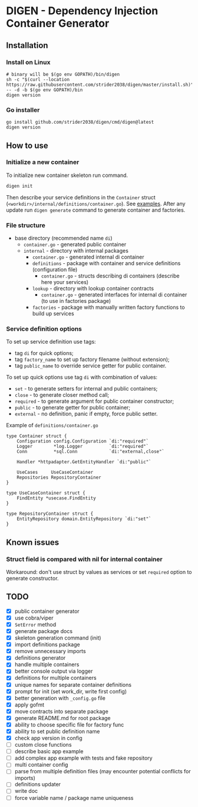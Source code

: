 # DIGEN - Dependency Injection Container Generator

## Installation

### Install on Linux

```shell
# binary will be $(go env GOPATH)/bin/digen
sh -c "$(curl --location https://raw.githubusercontent.com/strider2038/digen/master/install.sh)" -- -d -b $(go env GOPATH)/bin
digen version
```

### Go installer

```shell
go install github.com/strider2038/digen/cmd/digen@latest
digen version
```

## How to use

### Initialize a new container

To initialize new container skeleton run command.

```bash
digen init
```

Then describe your service definitions in the `Container` struct (`<workdir>/internal/definitions/container.go`). 
See [examples](./examples). 
After any update run `digen generate` command to generate container and factories.

### File structure

* base directory (recommended name `di`)
  * `container.go` - generated public container
  * `internal` - directory with internal packages
    * `container.go` - generated internal di container
    * `definitions` - package with container and service definitions (configuration file)
      * `container.go` - structs describing di containers (describe here your services)
    * `lookup` - directory with lookup container contracts
      * `container.go` - generated interfaces for internal di container (to use in factories package)
    * `factories` - package with manually written factory functions to build up services

### Service definition options

To set up service definition use tags:

* tag `di` for quick options;
* tag `factory_name` to set up factory filename (without extension);
* tag `public_name` to override service getter for public container.

To set up quick options use tag `di` with combination of values:

* `set` - to generate setters for internal and public containers;
* `close` - to generate closer method call;
* `required` - to generate argument for public container constructor;
* `public` - to generate getter for public container;
* `external` - no definition, panic if empty, force public setter.

Example of `definitions/container.go`

```golang
type Container struct {
    Configuration config.Configuration `di:"required"`
    Logger        *log.Logger          `di:"required"`
    Conn          *sql.Conn            `di:"external,close"`

    Handler *httpadapter.GetEntityHandler `di:"public"`

    UseCases     UseCaseContainer
    Repositories RepositoryContainer
}

type UseCaseContainer struct {
    FindEntity *usecase.FindEntity
}

type RepositoryContainer struct {
    EntityRepository domain.EntityRepository `di:"set"`
}
```

## Known issues

### Struct field is compared with nil for internal container

Workaround: don't use struct by values as services or set `required` option to generate constructor.

## TODO

* [x] public container generator
* [x] use cobra/viper
* [x] `SetError` method
* [x] generate package docs
* [x] skeleton generation command (init)
* [x] import definitions package
* [x] remove unnecessary imports
* [x] definitions generator
* [x] handle multiple containers
* [x] better console output via logger
* [x] definitions for multiple containers
* [x] unique names for separate container definitions
* [x] prompt for init (set work_dir, write first config)
* [x] better generation with `_config.go` file
* [x] apply gofmt
* [x] move contracts into separate package
* [x] generate README.md for root package
* [x] ability to choose specific file for factory func
* [x] ability to set public definition name
* [x] check app version in config
* [ ] custom close functions
* [ ] describe basic app example
* [ ] add complex app example with tests and fake repository
* [ ] multi container config
* [ ] parse from multiple definition files (may encounter potential conflicts for imports)
* [ ] definitions updater
* [ ] write doc
* [ ] force variable name / package name uniqueness
